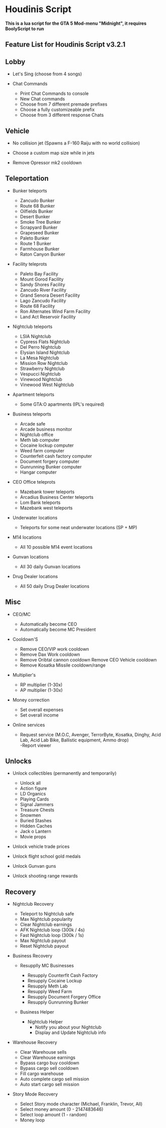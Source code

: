 # Houdinis Script

**This is a lua script for the GTA 5 Mod-menu "Midnight", it requires BoolyScript to run**

## **Feature List for Houdinis Script v3.2.1**
## Lobby
  - Let's Sing (choose from 4 songs)
    
  - Chat Commands
    - Print Chat Commands to console
    - New Chat commands
    - Choose from 7 different premade prefixes 
    - Choose a fully customizeable prefix 
    - Choose from 3 different response Chats
       
## Vehicle
  - No collision jet (Spawns a F-160 Raiju with no world collision)
    
  - Choose a custom map size while in jets
    
  - Remove Opressor mk2 cooldown
    
## Teleportation
  - Bunker teleports
    - Zancudo Bunker
    - Route 68 Bunker
    - Oilfields Bunker
    - Desert Bunker
    - Smoke Tree Bunker
    - Scrapyard Bunker
    - Grapeseed Bunker
    - Paleto Bunker
    - Route 1 Bunker
    - Farmhouse Bunker
    - Raton Canyon Bunker
      
  - Facility teleprots
    - Paleto Bay Facility
    - Mount Gorod Facility
    - Sandy Shores Facility
    - Zancudo River Facility
    - Grand Senora Desert Facility
    - Lago Zancudo Facility
    - Route 68 Facility
    - Ron Alternates Wind Farm Facility
    - Land Act Reservoir Facility
      
  - Nightclub teleports
    - LSIA Nightclub
    - Cypress Flats Nightclub
    - Del Perro Nightclub
    - Elysian Island Nightclub
    - La Mesa Nightclub
    - Mission Row Nightclub
    - Strawberry Nightclub
    - Vespucci Nightclub
    - Vinewood Nightclub
    - Vinewood West Nightclub
  - Apartment teleports
    - Some GTA:O apartments (IPL's required)
  - Business teleports
    - Arcade safe
    - Arcade business monitor
    - Nightclub office
    - Meth lab computer
    - Cocaine lockup computer
    - Weed farm computer
    - Counterfeit cash factory computer
    - Document forgery computer
    - Gunrunning Bunker computer
    - Hangar computer
      
  - CEO Office teleprots
    - Mazebank tower teleports
    - Arcadius Business Center teleports
    - Lom Bank teleports
    - Mazebank west teleports
      
  - Underwater locations
    - Teleports for some neat underwater locations (SP + MP)
      
  - M14 locations
    - All 10 possible M14 event locations
      
  - Gunvan locations
    - All 30 daily Gunvan locations
      
  - Drug Dealer locations
    - All 50 daily Drug Dealer locations
      
## Misc
  - CEO/MC
    - Automatically become CEO
    - Automatically become MC President
      
  - Cooldown'S
    - Remove CEO/VIP work cooldown
    - Remove Dax Work cooldown
    - Remove Oribtal cannon cooldown Remove CEO Vehicle cooldown
    - Remove Kosatka Missile cooldown/range
      
  - Multiplier's
    - RP multiplier (1-30x)
    - AP multiplier (1-30x)
      
  - Money correction
    - Set overall expenses
    - Set overall income
      
  - Online services
    - Request service (M.O.C, Avenger, TerrorByte, Kosatka, Dinghy, Acid Lab, Acid Lab Bike, Ballistic equipment, Ammo drop)      
  -Report viewer

## Unlocks
  - Unlock collectibles (permanently and temporarily)
    - Unlock all
    - Action figure
    - LD Organics
    - Playing Cards
    - Signal Jammers
    - Treasure Chests
    - Snowmen
    - Buried Stashes
    - Hidden Caches
    - Jack o Lantern
    - Movie props
  - Unlock vehicle trade prices
    
  - Unlock flight school gold medals
    
  - Unlock Gunvan guns
    
  - Unlock shooting range rewards
    
## Recovery
  - Nightclub Recovery
    - Teleport to Nightclub safe
    - Max Nightclub popularity
    - Clear Nightclub earnings
    - AFK Nightclub loop (300k / 4s)
    - Fast Nightclub loop (300k / 1s)
    - Max Nightclub payout
    - Reset Nightclub payout
      
  - Business Recovery
    - Resupplly MC Businesses
        - Resupply Counterfit Cash Factory
        - Resupply Cocaine Lockup
        - Resupply Meth Lab
        - Resupply Weed Farm
        - Resupply Document Forgery Office
        - Resupply Gunrunning Bunker
          
    - Business Helper
      - Nightclub Helper
        - Notify you about your Nightclub
        - Display and Update Nightclub info

  - Warehouse Recovery
    - Clear Warehouse sells
    - Clear Warehouse earnings
    - Bypass cargo buy cooldown
    - Bypass cargo sell cooldown
    - Fill cargo warehouse
    - Auto complete cargo sell mission
    - Auto start cargo sell mission
      
  - Story Mode Recovery
    - Select Story mode character (Michael, Franklin, Trevor, All) 
    - Select money amount (0 - 2147483646)
    - Select loop amount (1 - random)
    - Money loop 
